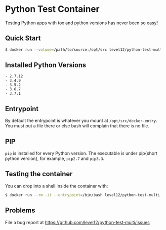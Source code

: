 # Python Test Container

Testing Python apps with tox and python versions has never been so easy!

## Quick Start

```sh
$ docker run --volume=/path/to/source:/opt/src level12/python-test-multi -e py27,py33,py34,py35,py36,pypy
```

## Installed Python Versions
    - 2.7.12
    - 3.4.9
    - 3.5.2
    - 3.6.7
    - 3.7.1

## Entrypoint

By default the entrypoint is whatever you mount at `/opt/src/docker-entry`. 
You must put a file there or else bash will complain that there is no file. 

## PIP

`pip` is installed for every Python version. The executable is under pip{short
python version}, for example, `pip2.7` and `pip3.3`. 

## Testing the container

You can drop into a shell inside the container with:

```sh
$ docker run --rm -it --entrypoint=/bin/bash level12/python-test-multi
```

## Problems

File a bug report at https://github.com/level12/python-test-multi/issues
